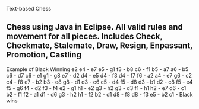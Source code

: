  Text-based Chess

Chess using Java in Eclipse.
All valid rules and movement for all pieces.
Includes Check, Checkmate, Stalemate, Draw, Resign, Enpassant, Promotion, Castling
---------------------------------------------------------------------
Example of Black Winning 
e2 e4 -
e7 e5 -
g1 f3 -
b8 c6 -
f1 b5 -
a7 a6 -
b5 c6 -
d7 c6 -
e1 g1 -
g8 e7 -
d2 d4 -
e5 d4 -
f3 d4 -
f7 f6 -
a2 a4  -
e7 g6 -
c2 c4 -
f8 e7 -
b2 b3 -
e8 g8 -
d1 d3 -
c6 c5 -
d4 f5 -
d8 d3 -
b1 d2 -
c8 f5 -
e4 f5 -
g6 f4 -
d2 f3 -
f4 e2  -
g1 h1 -
e2 g3 -
h2 g3 -
d3 f1 -
h1 h2 -
e7 d6 -
c1 b2 -
f1 f2 -
a1 d1 -
d6 g3 -
h2 h1 -
f2 b2 -
d1 d8 -
f8 d8 -
f3 e5 -
b2 c1 -
Black wins
